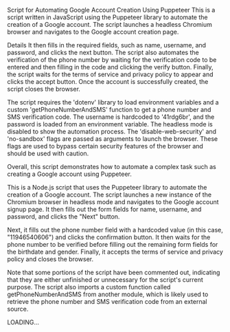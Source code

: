 Script for Automating Google Account Creation Using Puppeteer
This is a script written in JavaScript using the Puppeteer library to automate the creation of a Google account. The script launches a headless Chromium browser and navigates to the Google account creation page.

Details
It then fills in the required fields, such as name, username, and password, and clicks the next button. The script also automates the verification of the phone number by waiting for the verification code to be entered and then filling in the code and clicking the verify button. Finally, the script waits for the terms of service and privacy policy to appear and clicks the accept button. Once the account is successfully created, the script closes the browser.

The script requires the 'dotenv' library to load environment variables and a custom 'getPhoneNumberAndSMS' function to get a phone number and SMS verification code. The username is hardcoded to '41rdg6br', and the password is loaded from an environment variable. The headless mode is disabled to show the automation process. The 'disable-web-security' and 'no-sandbox' flags are passed as arguments to launch the browser. These flags are used to bypass certain security features of the browser and should be used with caution.

Overall, this script demonstrates how to automate a complex task such as creating a Google account using Puppeteer.


This is a Node.js script that uses the Puppeteer library to automate the creation of a Google account. The script launches a new instance of the Chromium browser in headless mode and navigates to the Google account signup page. It then fills out the form fields for name, username, and password, and clicks the "Next" button.

Next, it fills out the phone number field with a hardcoded value (in this case, "11946540606") and clicks the confirmation button. It then waits for the phone number to be verified before filling out the remaining form fields for the birthdate and gender. Finally, it accepts the terms of service and privacy policy and closes the browser.

Note that some portions of the script have been commented out, indicating that they are either unfinished or unnecessary for the script's current purpose. The script also imports a custom function called getPhoneNumberAndSMS from another module, which is likely used to retrieve the phone number and SMS verification code from an external source.


LOADING...